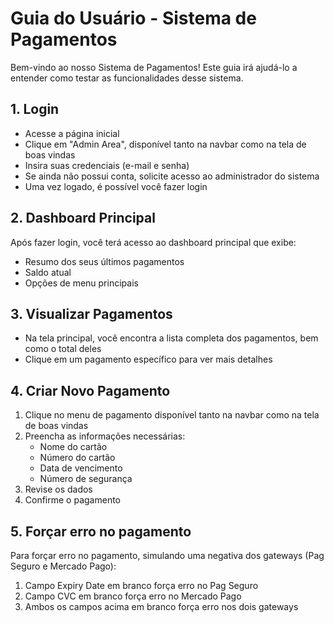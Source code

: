# Guia do Usuário - Sistema de Pagamentos

Bem-vindo ao nosso Sistema de Pagamentos! Este guia irá ajudá-lo a entender como testar as funcionalidades desse sistema.

## 1. Login
- Acesse a página inicial
- Clique em "Admin Area", disponível tanto na navbar como na tela de boas vindas
- Insira suas credenciais (e-mail e senha)
- Se ainda não possui conta, solicite acesso ao administrador do sistema
- Uma vez logado, é possível você fazer login

## 2. Dashboard Principal
Após fazer login, você terá acesso ao dashboard principal que exibe:
- Resumo dos seus últimos pagamentos
- Saldo atual
- Opções de menu principais

## 3. Visualizar Pagamentos
- Na tela principal, você encontra a lista completa dos pagamentos, bem como o total deles
- Clique em um pagamento específico para ver mais detalhes

## 4. Criar Novo Pagamento
1. Clique no menu de pagamento disponível tanto na navbar como na tela de boas vindas
2. Preencha as informações necessárias:
   - Nome do cartão
   - Número do cartão
   - Data de vencimento
   - Número de segurança
3. Revise os dados
4. Confirme o pagamento

## 5. Forçar erro no pagamento
Para forçar erro no pagamento, simulando uma negativa dos gateways (Pag Seguro e Mercado Pago):
1. Campo Expiry Date em branco força erro no Pag Seguro
2. Campo CVC em branco força erro no Mercado Pago
3. Ambos os campos acima em branco força erro nos dois gateways
